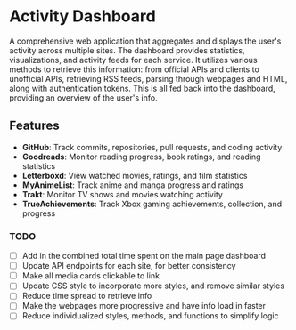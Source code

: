 # Activity Dashboard

A comprehensive web application that aggregates and displays the user's activity across multiple sites. The dashboard provides statistics, visualizations, and activity feeds for each service. It utilizes various methods to retrieve this information: from official APIs and clients to unofficial APIs, retrieving RSS feeds, parsing through webpages and HTML, along with authentication tokens. This is all fed back into the dashboard, providing an overview of the user's info.

## Features

- **GitHub**: Track commits, repositories, pull requests, and coding activity
- **Goodreads**: Monitor reading progress, book ratings, and reading statistics
- **Letterboxd**: View watched movies, ratings, and film statistics
- **MyAnimeList**: Track anime and manga progress and ratings
- **Trakt**: Monitor TV shows and movies watching activity
- **TrueAchievements**: Track Xbox gaming achievements, collection, and progress

### TODO

- [ ] Add in the combined total time spent on the main page dashboard
- [ ] Update API endpoints for each site, for better consistency
- [ ] Make all media cards clickable to link
- [ ] Update CSS style to incorporate more styles, and remove similar styles
- [ ] Reduce time spread to retrieve info
- [ ] Make the webpages more progressive and have info load in faster
- [ ] Reduce individualized styles, methods, and functions to simplify logic
